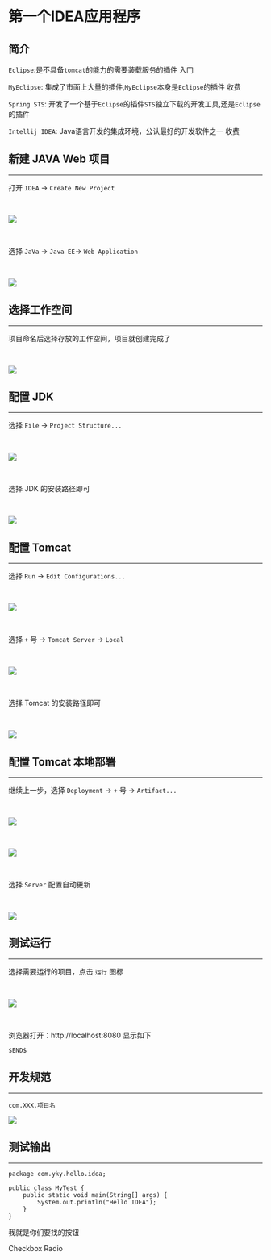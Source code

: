 # **第一个IDEA应用程序**
## **简介**

`Eclipse`:是不具备`tomcat`的能力的需要装载服务的插件 入门

`MyEclipse`: 集成了市面上大量的插件,`MyEclipse`本身是`Eclipse`的插件 收费

`Spring STS`: 开发了一个基于`Eclipse`的插件`STS`独立下载的开发工具,还是`Eclipse`的插件

`Intellij IDEA`: Java语言开发的集成环境，公认最好的开发软件之一 收费

## **新建 JAVA Web 项目**
---

打开 `IDEA` -> `Create New Project`

<br />

![](/assets/idea/yky_20200520092922.jpg)

<br />

选择 `JaVa` -> `Java EE`-> `Web Application`

<br />

![](/assets/idea/yky_20200520093426.jpg)

## **选择工作空间**
---

项目命名后选择存放的工作空间，项目就创建完成了

<br />

![](/assets/idea/yky_20200520093625.jpg)

## **配置 JDK**
---
选择 `File` -> `Project Structure...`

<br />

![](/assets/idea/yky_20200520093803.jpg)

<br />

选择 JDK 的安装路径即可

<br />

![](/assets/idea/yky_20200520094051.jpg)

## **配置 Tomcat**
---

选择 `Run` -> `Edit Configurations...`

<br />

![](/assets/idea/yky_20200520094159.jpg)

<br />

选择 `+` 号 -> `Tomcat Server` -> `Local`

<br />

![](/assets/idea/yky_20200520094246.jpg)

<br />

选择 Tomcat 的安装路径即可

<br />

![](/assets/idea/yky_20200520094318.jpg)

## **配置 Tomcat 本地部署**
---

继续上一步，选择 `Deployment` -> `+` 号 -> `Artifact...`

<br />

![](/assets/idea/yky_20200520094457.jpg)

<br />

![](/assets/idea/yky_20200520094535.jpg)

<br />

选择 `Server` 配置自动更新

<br />

![](/assets/idea/yky_20200520094615.jpg)

## **测试运行**
---

选择需要运行的项目，点击 `运行` 图标

<br />

![](/assets/idea/yky_20200520094723.jpg)

<br />

浏览器打开：http://localhost:8080 显示如下

```
$END$
```

## **开发规范**
---
`com.XXX.项目名`

![](/assets/idea/yky_20200520095523.png)

## **测试输出**
---

```
package com.yky.hello.idea;

public class MyTest {
    public static void main(String[] args) {
        System.out.println("Hello IDEA");
    }
}
```


<a-button type="primary">我就是你们要找的按钮</a-button>

<a-checkbox checked>Checkbox</a-checkbox>
<a-input placeholder="Basic usage" />
<a-radio checked>Radio</a-radio>
<a-rate :defaultValue="4.5" allowHalf />